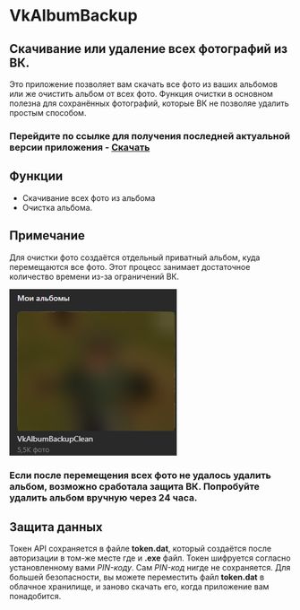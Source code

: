# VkAlbumBackup

## Скачивание или удаление всех фотографий из ВК.

Это приложение позволяет вам скачать все фото из ваших альбомов или же очистить альбом от всех фото. Функция очистки в основном полезна для сохранённых фотографий, которые ВК не позволяе удалить простым способом.

### Перейдите по ссылке для получения последней актуальной версии приложения - [Скачать](https://github.com/Shark-vil/VkAlbumBackup/releases/latest)

## Функции

- Скачивание всех фото из альбома
- Очистка альбома.

## Примечание

Для очистки фото создаётся отдельный приватный альбом, куда перемещаются все фото. Этот процесс занимает достаточное количество времени из-за ограничений ВК.

![Image 1](./docs/img/1.png)

### Если после перемещения всех фото не удалось удалить альбом, возможно сработала защита ВК. Попробуйте удалить альбом вручную через 24 часа.

## Защита данных

Токен API сохраняется в файле **token.dat**, который создаётся после авторизации в том-же месте где и **.exe** файл. Токен шифруется согласно установленному вами *PIN-коду*. Сам *PIN-код* нигде не сохраняется. Для большей безопасности, вы можете переместить файл **token.dat** в облачное хранилище, и заново скачать его, когда приложение вам понадобится.
